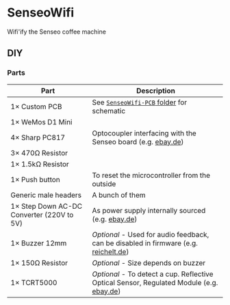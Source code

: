 # SenseoWifi

Wifi'ify the Senseo coffee machine

## DIY

### Parts

| Part | Description |
|------|-------------|
| 1× Custom PCB | See [`SenseoWifi-PCB` folder](SenseoWifi-PCB) for schematic |
| 1× WeMos D1 Mini |  |
| 4× Sharp PC817 | Optocoupler interfacing with the Senseo board (e.g. [ebay.de](http://r.ebay.com/FofSOY)) |
| 3× 470Ω Resistor | |
| 1× 1.5kΩ Resistor | |
| 1× Push button | To reset the microcontroller from the outside |
| Generic male headers | A bunch of them |
| 1× Step Down AC-DC Converter (220V to 5V) | As power supply internally sourced (e.g. [ebay.de](http://r.ebay.com/rSZMfO)) |
| 1× Buzzer 12mm | *Optional* - Used for audio feedback, can be disabled in firmware (e.g. [reichelt.de](https://www.reichelt.de/Signalakustik/AL-60P01A/3/index.html?ACTION=3&GROUPID=6560&ARTICLE=145896&START=0&OFFSET=16&)) |
| 1× 150Ω Resistor | *Optional* - Size depends on buzzer |
| 1× TCRT5000 | *Optional* - To detect a cup. Reflective Optical Sensor, Regulated Module (e.g. [ebay.de](http://r.ebay.com/M1Iuci)) |

